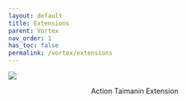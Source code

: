```yaml
---
layout: default
title: Extensions
parent: Vortex
nav_order: 1
has_toc: false
permalink: /vortex/extensions
---
```


<div class="card">
  <a href="https://www.nexusmods.com/site/mods/546" target="_blank">
    <img src="https://staticdelivery.nexusmods.com/mods/2295/images/headers/546_1746338251.jpg" /></a>
  <div class="container">
    <p style="text-align:center" class="text-delta">Action Taimanin Extension</p>
  </div>
</div>